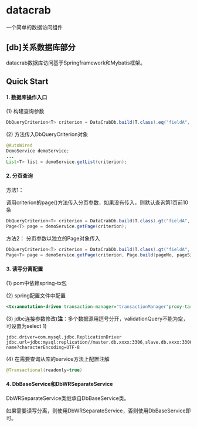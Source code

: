 # datacrab
一个简单的数据访问组件


## [db]关系数据库部分

datacrab数据库访问基于Springframework和Mybatis框架。

## Quick Start

#### 1. 数据库操作入口

(1) 构建查询参数
```java
DbQueryCriterion<T> criterion = DataCrabDb.build(T.class).eq("fieldA", fieldA);
```

(2) 方法传入DbQueryCriterion对象
```java
@AutoWired
DemoService demoService;
...
List<T> list = demoService.getList(criterion);
```

#### 2. 分页查询
方法1：

调用criterion的page()方法传入分页参数，如果没有传入，则默认查询第1页前10条
```java
DbQueryCriterion<T> criterion = DataCrabDb.build(T.class).gt("fieldA", valueA).page(pageNo, pageSize);
Page<T> page = demoService.getPage(criterion);
```

方法2：
分页参数以独立的Page对象传入
```java
DbQueryCriterion<T> criterion = DataCrabDb.build(T.class).gt("fieldA", valueAList);
Page<T> page = demoService.getPage(criterion, Page.build(pageNo, pageSize));
```


#### 3. 读写分离配置

(1) pom中依赖spring-tx包

(2) spring配置文件中配置

   ```xml
   <tx:annotation-driven transaction-manager="transactionManager"proxy-target-class="true" />
   ```

(3) jdbc连接参数修改(**注**：多个数据源用逗号分开，validationQuery不能为空，可设置为select 1)

   ```properties
   jdbc.driver=com.mysql.jdbc.ReplicationDriver
   jdbc.url=jdbc:mysql:replication//master.db.xxxx:3306,slave.db.xxxx:3306/database-name?characterEncoding=UTF-8
   ```

(4) 在需要查询从库的service方法上配置注解

   ```java
   @Transactional(readonly=true)
   ```

#### 4. DbBaseService和DbWRSeparateService

DbWRSeparateService类继承自DbBaseService类。

如果需要读写分离，则使用DbWRSeparateService，否则使用DbBaseService即可。



